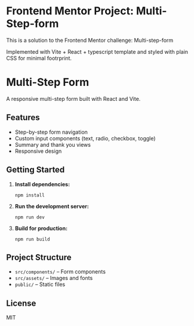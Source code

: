 # Frontend Mentor Project: Multi-Step-form 

This is a solution to the Frontend Mentor challenge: Multi-step-form

Implemented with Vite + React + typescript template and styled with plain CSS for minimal footrprint.
# Multi-Step Form

A responsive multi-step form built with React and Vite.

## Features

- Step-by-step form navigation
- Custom input components (text, radio, checkbox, toggle)
- Summary and thank you views
- Responsive design

## Getting Started

1. **Install dependencies:**
	```
	npm install
	```

2. **Run the development server:**
	```
	npm run dev
	```

3. **Build for production:**
	```
	npm run build
	```

## Project Structure

- `src/components/` – Form components
- `src/assets/` – Images and fonts
- `public/` – Static files

## License

MIT


